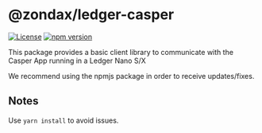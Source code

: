# @zondax/ledger-casper

[![License](https://img.shields.io/badge/License-Apache%202.0-blue.svg)](https://opensource.org/licenses/Apache-2.0)
[![npm version](https://badge.fury.io/js/%40zondax%2Fledger-casper.svg)](https://badge.fury.io/js/%40zondax%2Fledger-casper)

This package provides a basic client library to communicate with the Casper App running in a Ledger Nano S/X

We recommend using the npmjs package in order to receive updates/fixes.

## Notes

Use `yarn install` to avoid issues.
